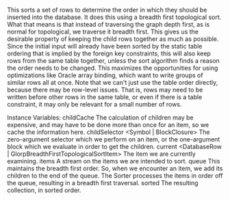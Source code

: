 This sorts a set of rows to determine the order in which they should be inserted into the database. It does this using a breadth first topological sort. What that means is that instead of traversing the graph depth first, as is normal for topological, we traverse it breadth first. This gives us the desirable property of keeping the child rows together as much as possible. Since the initial input will already have been sorted by the static table ordering that is implied by the foreign key constraints, this will also keep rows from the same table together, unless the sort algorithm finds a reason the order needs to be changed. This maximizes the opportunities for using optimizations like Oracle array binding, which want to write groups of similar rows all at once. Note that we can't just use the table order directly, because there may be row-level issues. That is, rows may need to be written before other rows in the same table, or even if there is a table constraint, it may only be relevant for a small number of rows.

Instance Variables:
	childCache	<IdentityDictionary from: Object to: Collection>	The calculation of children may be expensive, and may have to be done more than once for an item, so we cache the information here.
	childSelector	<Symbol | BlockClosure>	The zero-argument selector which we perform on an item, or the one-argument block which we evaluate in order to get the children.
	current	<DatabaseRow | GlorpBreadthFirstTopologicalSortItem>	The item we are currently examining.
	items	<ReadStream>	A stream on the items we are intended to sort.
	queue	<OrderedCollection>	This maintains the breadth first order. So, when we encounter an item, we add its children to the end of the queue. The Sorter processes the items in order off the queue, resulting in a breadth first traversal.
	sorted	<OrderedCollection>	The resulting collection, in sorted order.

